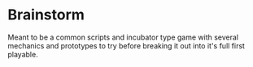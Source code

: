 # Brainstorm
Meant to be a common scripts and incubator type game with several mechanics and prototypes to try before breaking it out into it's full first playable. 
